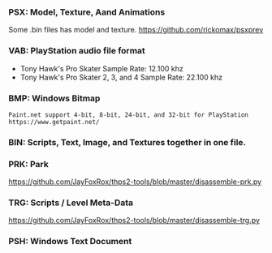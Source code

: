 ### PSX: Model, Texture, Aand Animations
Some .bin files has model and texture. https://github.com/rickomax/psxprev

### VAB: PlayStation audio file format
- Tony Hawk's Pro Skater Sample Rate: 12.100 khz
- Tony Hawk's Pro Skater 2, 3, and 4 Sample Rate: 22.100 khz

### BMP: Windows Bitmap
```
Paint.net support 4-bit, 8-bit, 24-bit, and 32-bit for PlayStation
https://www.getpaint.net/
```

### BIN: Scripts, Text, Image, and Textures together in one file.

### PRK: Park
https://github.com/JayFoxRox/thps2-tools/blob/master/disassemble-prk.py

### TRG: Scripts / Level Meta-Data
https://github.com/JayFoxRox/thps2-tools/blob/master/disassemble-trg.py

### PSH: Windows Text Document
